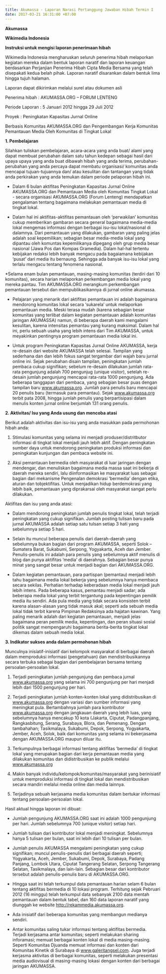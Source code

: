 ```yaml
---
title: Akumassa - Laporan Narasi Pertanggung Jawaban Hibah Termin I
date: 2017-03-21 16:31:00 +07:00
---
```


**Akumassa**

**Wikimedia Indonesia**

**Instruksi untuk mengisi laporan penerimaan hibah**

  Wikimedia Indonesia mengharuskan seluruh penerima hibah melaporkan kegiatan mereka dalam bentuk laporan naratif dan laporan keuangan berdasarkan Perjanjian Penerima Hibah Cipta Media Bersama yang telah disepakati kedua belah pihak. Laporan naratif disarankan dalam bentuk lima hingga tujuh halaman.

  Laporan dapat dikirimkan melalui surel atau dokumen asli

Penerima hibah	:	AKUMASSA.ORG – FORUM LENTENG

Periode Laporan	:	5 Januari 2012 hingga 29 Juli 2012

Proyek	        :	Peningkatan Kapasitas Jurnal Online 

Berbasis Komunitas AKUMASSA.ORG dan Pengembangan Kerja Komunitas Pemantauan Media Oleh Komunitas di Tingkat Lokal

**1. Pembelajaran**

Silahkan tuliskan pembelajaran, acara-acara yang anda buat/ alami yang dapat membuat perubahan dalam satu tahun kedepan sebagai hasil dari upaya upaya yang anda buat dibawah hibah yang anda terima, perubahan-perubahan yang anda percaya dapat membatu organisasi/ komunitas anda mencapai tujuan-tujuannya dan/ atau kesulitan dan tantangan yang tidak anda perkirakan yang anda temukan dalam periode pelaporan hibah ini.

* Dalam 6 bulan aktifitas Peningkatan Kapasitas Jurnal Online AKUMASSA.ORG dan Pemantauan Media oleh Komunitas Tingkat Lokal - secara organisasi AKUMASSA.ORG (Forum Lenteng) mendapatkan pengalaman tentang bagaimana melakukan pemantauan media di tingkat lokal.

* Dalam hal ini aktifitas-aktifitas pemantauan oleh ‘perwakilan’ komunitas cukup memberikan gambaran secara general bagaimana media-media lokal mengemas informasi dengan berbagai isu-isu lokal/nasional di dalamnya. Dari pemantauan yang dilakukan, gambaran yang paling jelas adalah soal kepemilikan; sebagian besar media-media lokal yang dipantau oleh komuntas kepemilikanya dipegang oleh grup media besar nasional (Jawa Pos dan Kompas Gramedia). Dalam hal-hal tertentu kebijakan redaksi lebih banyak mengacu pada bagaiamana kebijakan ‘pusat’ dari media itu bernaung. Sehingga ada banyak isu-isu lokal yang terlalu mengacu tentang fenomena nasional.

*Selama enam bulan pemantauan, masing-masing komunitas (terdiri dari 10 komunitas), secara harian melaporkan perkembangan media lokal yang mereka pantau. Tim AKUMASSA.ORG merangkum perkembangan pemantauan tersebut dan mempublikasikannya di jurnal online akumassa.

* Pelajaran yang menarik dari aktifitas pemantauan ini adalah bagaimana mendorong komunitas lokal secara ‘sukarela’ untuk melaporkan pemantauan media. Meski terasa mudah (karena sebagian besar komunitas yang terlibat dalam kegiatan pemantauan adalah komunitas jaringan AKUMASSA) namun, di beberapa daerah kami mengalami kesulitan, karena intensitas pemantau yang kurang maksimal. Dalam hal ini, perlu sebuah usaha yang lebih intens dari Tim AKUMASSA, untuk meyakinkan pentingnya program pemantauan media lokal ini.

* Untuk program Peningkatan Kapasitas Jurnal Online AKUMASSA, kerja re-desain dari website AKUMASSA telah selesai. Tampilan yang sederhana dan dan lebih fokus sangat tergambar dari wajah baru jurnal online ini. Sejak perubahan disain tampilan, peningkatan jumlah pembaca cukup signifikan; sebelum re-desain dilakukan jumlah rata-rata pengunjung adalah 700 pengunjug (unique visitor), setelah re-desain jumlah pengunjung mencapai rata-rata 1000 pengunjung. Ada beberapa tanggapan dari pembaca, yang sebagian besar puas dengan tampilan baru www.akumassa.org. Jumlah para penulis baru mencapai 20 penulis baru (termasuk para pemantau). Sejak www.akumassa.org terbit pata 2008, hingga jumlah penulis yang berpartisipasi dalam menulis konten jurnal online berjumlah 131 orang penulis.

**2. Aktivitas/ Isu yang Anda usung dan mencoba atasi**

Berikut adalah aktivitas dan isu-isu yang anda masukkan pada permohonan hibah anda:

1. Stimulasi komunitas yang selama ini menjadi produser/distritbutor informasi di tingkat lokal menjadi jauh lebih aktif. Dengan peningkatan sumber daya untuk mendorong peningkatan produksi informasi dan peningkatan kunjungan dan pembaca website ini.

2. Aksi pemantauan bermedia oleh masyarakat di luar jaringan dengan mendengar, dan menuliskan bagaimana media massa saat ini bekerja di daerah mereka sendiri, lalu diinformasikan ke masyarakat luas sebagai bagian dari mekanisme Pengenalan demokrasi ‘bermedia’ dengan etika, aturan dan tobjektifitas. Untuk menjadikan hidup berdemokrasi yang lebih baik, pemantauan yang diprakarsai oleh masyarakat sangat perlu dilakukan.

Aktifitas dan isu yang anda atasi:

* Dalam mendorong peningkatan jumlah penulis tingkat lokal, telah terjadi peningkatan yang cukup signifikan. Jumlah posting tulisan baru pada jurnal AKUMASSA adalah setiap satu tulsan setiap 3 hati yang sebelumnya setiap 5 hari.

* Selain itu muncul beberapa penulis dari daerah-daerah yang sebelumnya bukan bagian dari program AKUMASSA, seperti Solok – Sumatera Barat, Sukabumi, Serpong, Yogyakarta, Aceh dan Jember. Penulis-penulis ini adalah para penulis yang sebelumnya aktif menulis di blog dan punya aktifitas ‘media’ di daerahnya. Sebagian besar punya minat yang sangat besar untuk menjadi bagian dari AKUMASSA.ORG.

* Dalam kegiatan pemantauan, para partispan (pemantau) menjadi lebih tahu bagaimana media lokal bekerja yang sebelumnya hanya membaca secara sekilas. Perhatian terhadap keberadaan media lokal menjadi jauh lebih intens. Pada beberapa kasus, pemantau menjadi sadar; ada beberapa media lokal yang terbit tergantung pada kepentingan pemilik media itu sendiri. Ada pula media yang tidak secara konsisten terbit karena alasan-alasan yang tidak masuk akal; seperti ada sebuah media lokal tidak terbit karena Pimpinan Redaksinya ada hajatan kawinan. Yang paling menarik adalah dari kegiatan pemantauan, menjadi jelas bagaimana peran pemilik media, kepentingan, dan peran situasi sosial politik sangat mempengaruhi bagaimana berita-berita tingkat lokal dikemas dalam sebuah media lokal.

**3. Indikator sukses anda dalam permohonan hibah**

Munculnya inisiatif-inisiatif dari kelompok masyarakat di berbagai daerah dalam memproduksi informasi (pengetahuan) dan mendistribusikannya secara terbuka sebagai bagian dari pembelajaran bersama tentang persoalan-persoalan lokal.

1. Terjadi peningkatan jumlah pengunjung dan pembaca jurnal www.akumassa.org yang selama ini 700 pengunjung per hari menjadi lebih dari 1500 pengunjung per hari.

2. Terjadi peningkatan jumlah konten-konten lokal yang didistribusikan di www.akumassa.org dengan variasi dan sumber informasi yang meningkat pula. Bertambahnya jumlah para kontributor www.akumassa.org dengan jangkauan daerah yang lebih luas, yang sebelumnya hanya mencakup 10 kota (Jakarta, Ciputat, Padangpanjang, Rangkasbitung, Serang, Surabaya, Blora, dan Pemenang. Dengan tambahahan; Tasikmalaya, Sukabumi, Depok, Serpong, Yogyakarta, Jember, Aceh, Solok, baik dari komunitas yang selama ini bekerjasama dengan AKUMASSA.ORG maupun diluar itu.

3. Terkumpulnya berbagai informasi tentang aktifitas ‘bermedia’ di tingkat lokal yang merupakan bagian dari kerja pemantauan media yang dilakukan komunitas dan didistribusikan ke publik melalui www.akumassa.org

4. Makin banyak individu/kelompok/komunitas/masyarakat yang berinisiatif untuk memproduksi informasi di tingkat lokal dan mendistribusikan secara mandiri melalui media online dan media lainnya.

5. Terjadinya sebuah kerjasama media komunitas dalam bertukar informasi tentang persoalan-persoalan lokal.

Hasil aktual hingga laporan ini dibuat:
* Jumlah pengunjung AKUMASSA.ORG saat ini adalah 1000 pengunjung per hari. Jumlah sebelumnya 700 (unique visitor) setiap hari.

* Jumlah tulisan dari kontributor lokal menjadi meningkat. Sebelumnya hanya 5 tulisan per bulan, saat ini lebih dari 10 tulisan per bulan.

* Jumlah penulis AKUMASSA mengalami peningkatan yang cukup signifikan; muncul penulis-penulis dari berbagai daerah seperti; Yogyakarta, Aceh, Jember, Sukabumi, Depok, Surabaya, Padang Panjang, Lombok Utara, Ciputat Tangerang Selatan, Serpong Tangerang Selatan, Tasikmalaya, dan lain-lain. Sebagian besar dari kontributor tersebut adalah penulis-penulis baru di AKUMASSA.ORG.

* Hingga saat ini telah terkumpul data pemantauan harian selam 6 bulan tentang aktifitas bermedia di 10 lokasi program. Terhitung sejak Pebruari 2012 (16 minggu) telah terkumpul data sebanyak 2100 data mentah pemantauan dalam bentuk tabel, dan 160 data laporan naratif yang diunggah ke website http://rekammedia.akumassa.org.

* Ada inisiatif dari beberapa komunitas yang membangun medianya sendiri.

* Antar komunitas saling tukar informasi tentang aktifitas bermedia. Terjadi kerjasama antar komunitas; seperti melakukan sharing inforamasi; memuat berbagai konten lokal di media masing-masing. Seperti Komunitas Djuanda memuat informasi dan konten dari Komunitas Kinetik di Surabaya di www.galeritangsel.com. Juga terjadi kerjasma aktivitas di berbagai komunitas, seperti melakukan presentasi media audiovisual di masing-masing lokasi dengan konten dari berbagai jaringan AKUMASSA.